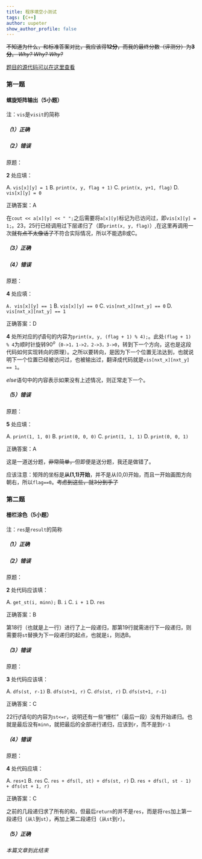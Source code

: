 ```yaml
---
title: 程序填空小测试
tags: [C++]
author: uupeter
show_author_profile: false
---
```

~~不知道为什么，和标准答案对比，我应该得**12分**，而我的最终分数（评测分）为**3分**。 _Why?_ _Why?_ _Why?_~~

[题目的源代码可以在这里查看](https://www.luogu.com.cn/paste/jdfaba26)

### 第一题
#### 螺旋矩阵输出（5小题）

注：```vis```是```visit```的简称

##### （1）正确

##### （2）错误

原题：

**2** 处应填：

A. ```vis[x][y] = 1``` B. ```print(x, y, flag + 1)``` C. ```print(x, y+1, flag)``` D. ```vis[x][y] = 0```

正确答案：A

在```cout << a[x][y] << " ";```之后需要将```a[x][y]```标记为已访问过，即```vis[x][y] = 1;```。23，25行已经调用过下层递归了（即```print(x, y, flag)```）,在这里再调用一次~~就有点不太像话了~~不符合实际情况，所以不能选B或C。

##### （3）正确

##### （4）错误

原题：

**4** 处应填：

```A. vis[x][y] == 1``` B. ```vis[x][y] == 0```
C. ```vis[nxt_x][nxt_y] == 0``` D. ```vis[nxt_x][nxt_y] == 1```

正确答案：D

**4** 处所对应的$\mathit if$语句的内容为```print(x, y, (flag + 1) % 4);```。此处```(flag + 1) % 4```为顺时针旋转$90^o$（```0->1，1->2，2->3，3->0```，转到下一个方向，这也是这段代码如何实现转向的原理）。之所以要转向，是因为下一个位置无法达到，也就说明下一个位置已经被访问过，也被输出过，翻译成代码就是```vis[nxt_x][nxt_y] == 1```。

$\mathit else$语句中的内容表示如果没有上述情况，则正常走下一个。

##### （5）错误

原题：

**5** 处应填：

A. ```print(1, 1, 0)``` B. ```print(0, 0, 0)``` C. ```print(1, 1, 1)``` D. ```print(0, 0, 1)```

正确答案：A

这是一道送分题，~~非常简单，~~但即便是送分题，我还是做错了。

应该注意：矩阵的坐标是**从(1,1)开始**，并不是从(0,0)开始，而且一开始画图方向朝右，所以```flag==0```。~~考虑到这些，就3分到手了~~

### 第二题
#### 栅栏涂色（5小题）

注：```res```是```result```的简称

##### （1）正确

##### （2）错误

原题：

**2** 处代码应该填：

A. ```get_st(i, minn);``` B. ```i``` C. ```i + 1``` D. ```res```

正确答案：B

第18行（也就是上一行）进行了上一段递归，那第19行就需进行下一段递归，则需要将```st```替换为下一段递归的起点，也就是```i```，则选B。

##### （3）错误

原题：

**3** 处代码应该填：

A. ```dfs(st, r-1)``` B. ```dfs(st+1, r)``` C. ```dfs(st, r)``` D. ```dfs(st+1, r-1)```

正确答案：C

22行$\mathit if$语句的内容为```st<=r```，说明还有一些“栅栏”（最后一段）没有开始递归。也就是最后没有```minn```，就把最后的全部进行递归，应该到```r```，而不是到```r-1```
##### （4）错误

原题：

**4** 处代码应填：

A. ```res+1``` B. ```res```
C. ```res + dfs(l, st) + dfs(st, r)``` D. ```res + dfs(l, st - 1) + dfs(st + 1, r)```

正确答案：C

之前的几段递归求了所有的和，但最后```return```的并不是```res```，而是将```res```加上第一段递归（从```l```到```st```），再加上第二段递归（从```st```到```r```）。

##### （5）正确

_本篇文章到此结束_



